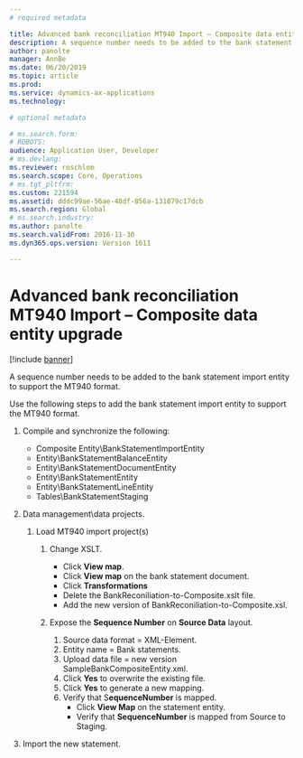 ```yaml
---
# required metadata

title: Advanced bank reconciliation MT940 Import – Composite data entity upgrade
description: A sequence number needs to be added to the bank statement import entity to support the MT940 format. 
author: panolte
manager: AnnBe
ms.date: 06/20/2019
ms.topic: article
ms.prod: 
ms.service: dynamics-ax-applications
ms.technology: 

# optional metadata

# ms.search.form: 
# ROBOTS: 
audience: Application User, Developer
# ms.devlang: 
ms.reviewer: roschlom
ms.search.scope: Core, Operations
# ms.tgt_pltfrm: 
ms.custom: 221594
ms.assetid: dddc99ae-56ae-48df-856a-131079c17dcb
ms.search.region: Global
# ms.search.industry: 
ms.author: panolte
ms.search.validFrom: 2016-11-30
ms.dyn365.ops.version: Version 1611

---
```


# Advanced bank reconciliation MT940 Import – Composite data entity upgrade

[!include [banner](../includes/banner.md)]

A sequence number needs to be added to the bank statement import entity to support the MT940 format. 

Use the following steps to add the bank statement import entity to support the MT940 format.

1.  Compile and synchronize the following:
    -   Composite Entity\\BankStatementImportEntity
    -   Entity\\BankStatementBalanceEntity
    -   Entity\\BankStatementDocumentEntity
    -   Entity\\BankStatementEntity
    -   Entity\\BankStatementLineEntity
    -   Tables\\BankStatementStaging

2.  Data management\\data projects.
    1.  Load MT940 import project(s)
        1.  Change XSLT.
            -   Click **View map**.
            -   Click **View map** on the bank statement document.
            -   Click **Transformations**
            -   Delete the BankReconiliation-to-Composite.xslt file.
            -   Add the new version of BankReconiliation-to-Composite.xsl.

        2.  Expose the **Sequence Number** on **Source Data** layout.
            1.  Source data format = XML-Element.
            2.  Entity name = Bank statements.
            3.  Upload data file = new version SampleBankCompositeEntity.xml.
            4.  Click **Yes** to overwrite the existing file.
            5.  Click **Yes** to generate a new mapping.
            6.  Verify that S**equenceNumber** is mapped.
                -   Click **View Map** on the statement entity.
                -   Verify that **SequenceNumber** is mapped from Source to Staging.

3.  Import the new statement.




